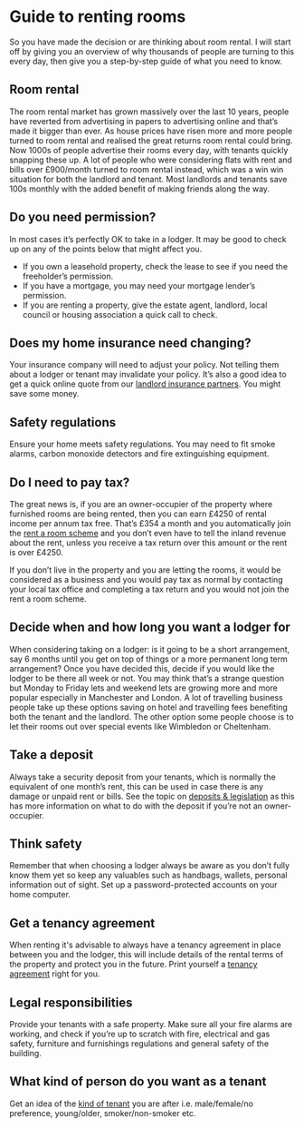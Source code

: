 Guide to renting rooms
======================

So you have made the decision or are thinking about room rental. I will start
off by giving you an overview of why thousands of people are turning to this
every day, then give you a step-by-step guide of what you need to know.

Room rental
-----------
The room rental market has grown massively over the last 10 years, people have
reverted from advertising in papers to advertising online and that’s made it
bigger than ever. As house prices have risen more and more people turned to room
rental and realised the great returns room rental could bring. Now 1000s of
people advertise their rooms every day, with tenants quickly snapping these up.
A lot of people who were considering flats with rent and bills over £900/month
turned to room rental instead, which was a win win situation for both the
landlord and tenant. Most landlords and tenants save 100s monthly with the added
benefit of making friends along the way.

Do you need permission?
-----------------------
In most cases it’s perfectly OK to take in a lodger. It may be good to check up
on any of the points below that might affect you.

* If you own a leasehold property, check the lease to see if you need the freeholder’s permission.
* If you have a mortgage, you may need your mortgage lender’s permission.
* If you are renting a property, give the estate agent, landlord, local council or housing association a quick call to check.

Does my home insurance need changing?
-------------------------------------
Your insurance company will need to adjust your policy. Not telling them about a
lodger or tenant may invalidate your policy. It’s also a good idea to get a
quick online quote from our [landlord insurance partners](/help/insurancelandlord).
You might save some money.

Safety regulations
------------------
Ensure your home meets safety regulations. You may need to fit smoke alarms,
carbon monoxide detectors and fire extinguishing equipment.

Do I need to pay tax?
---------------------
The great news is, if you are an owner-occupier of the property where furnished
rooms are being rented, then you can earn £4250 of rental income per annum tax
free. That’s £354 a month and you automatically join the [rent a room
scheme](/help/rentaroomscheme) and you don’t even have to tell the
inland revenue about the rent, unless you receive a tax return over this amount
or the rent is over £4250.

If you don’t live in the property and you are letting the rooms, it would be
considered as a business and you would pay tax as normal by contacting your
local tax office and completing a tax return and you would not join the rent a
room scheme.

Decide when and how long you want a lodger for
----------------------------------------------
When considering taking on a lodger: is it going to be a short arrangement, say
6 months until you get on top of things or a more permanent long term
arrangement? Once you have decided this, decide if you would like the lodger to
be there all week or not. You may think that’s a strange question but Monday to
Friday lets and weekend lets are growing more and more popular especially in
Manchester and London. A lot of travelling business people take up these options
saving on hotel and travelling fees benefiting both the tenant and the landlord.
The other option some people choose is to let their rooms out over special
events like Wimbledon or Cheltenham.

Take a deposit
--------------
Always take a security deposit from your tenants, which is normally the
equivalent of one month’s rent, this can be used in case there is any damage or
unpaid rent or bills. See the topic on [deposits &
legislation](/help/deposittaking) as this has more information on
what to do with the deposit if you’re not an owner-occupier.

Think safety
------------
Remember that when choosing a lodger always be aware as you don’t fully know
them yet so keep any valuables such as handbags, wallets, personal information
out of sight. Set up a password-protected accounts on your home computer.

Get a tenancy agreement
-----------------------
When renting it's advisable to always have a tenancy agreement in place between
you and the lodger, this will include details of the rental terms of the
property and protect you in the future. Print yourself a [tenancy
agreement](/help/tenancyagreements) right for you.

Legal responsibilities
----------------------
Provide your tenants with a safe property. Make sure all your fire alarms are
working, and check if you’re up to scratch with fire, electrical and gas safety,
furniture and furnishings regulations and general safety of the building.

What kind of person do you want as a tenant
-------------------------------------------
Get an idea of the [kind of tenant](/help/idealtenant) you are after i.e. male/female/no
preference, young/older, smoker/non-smoker etc.
